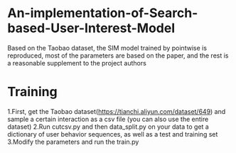 # An-implementation-of-Search-based-User-Interest-Model
Based on the Taobao dataset, the SIM model trained by pointwise is reproduced, most of the parameters are based on the paper, and the rest is a reasonable supplement to the project authors

# Training
1.First, get the Taobao dataset(https://tianchi.aliyun.com/dataset/649) and sample a certain interaction as a csv file (you can also use the entire dataset)
2.Run cutcsv.py and then data_split.py on your data to get a dictionary of user behavior sequences, as well as a test and training set
3.Modify the parameters and run the train.py

